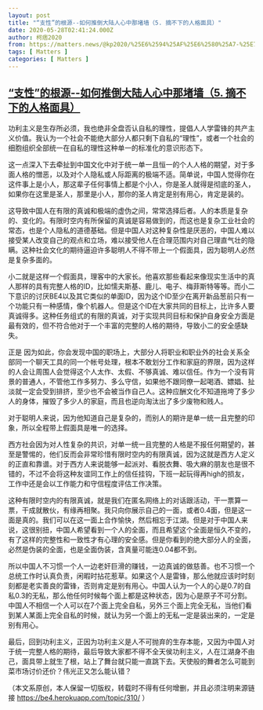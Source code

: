 ```yaml
---
layout: post
title: "“支性”的根源--如何推倒大陆人心中那堵墙（5. 摘不下的人格面具）"
date: 2020-05-28T02:41:24.000Z
author: 柯痞2020
from: https://matters.news/@kp2020/%25E6%2594%25AF%25E6%2580%25A7-%25E7%259A%2584%25E6%25A0%25B9%25E6%25BA%2590-%25E5%25A6%2582%25E4%25BD%2595%25E6%258E%25A8%25E5%2580%2592%25E5%25A4%25A7%25E9%2599%2586%25E4%25BA%25BA%25E5%25BF%2583%25E4%25B8%25AD%25E9%2582%25A3%25E5%25A0%25B5%25E5%25A2%2599-5-%25E6%2591%2598%25E4%25B8%258D%25E4%25B8%258B%25E7%259A%2584%25E4%25BA%25BA%25E6%25A0%25BC%25E9%259D%25A2%25E5%2585%25B7-bafyreidnradsp33f7wyjbfzzdvyccarvjg57dasmr6k3olhz3ptezukoji
tags: [ Matters ]
categories: [ Matters ]
---
```

<!--1590633684000-->
[“支性”的根源--如何推倒大陆人心中那堵墙（5. 摘不下的人格面具）](https://matters.news/@kp2020/%25E6%2594%25AF%25E6%2580%25A7-%25E7%259A%2584%25E6%25A0%25B9%25E6%25BA%2590-%25E5%25A6%2582%25E4%25BD%2595%25E6%258E%25A8%25E5%2580%2592%25E5%25A4%25A7%25E9%2599%2586%25E4%25BA%25BA%25E5%25BF%2583%25E4%25B8%25AD%25E9%2582%25A3%25E5%25A0%25B5%25E5%25A2%2599-5-%25E6%2591%2598%25E4%25B8%258D%25E4%25B8%258B%25E7%259A%2584%25E4%25BA%25BA%25E6%25A0%25BC%25E9%259D%25A2%25E5%2585%25B7-bafyreidnradsp33f7wyjbfzzdvyccarvjg57dasmr6k3olhz3ptezukoji)
------

<div>
<p>功利主义是生存所必须，我也绝非全盘否认自私的理性，提倡人人学雷锋的共产主义价值。我认为一个社会不能绝大部分人都只剩下自私的“理性”，或者一个社会的细胞组织全部统一在自私的理性这种单一的标准化的意识形态下。</p><p>这一点深入下去牵扯到中国文化中对于统一单一且恒一的个人人格的期望，对于多面人格的憎恶，以及对个人隐私或人际距离的极端不适。简单说，中国人觉得你在这件事上是小人，那这辈子任何事情上都是个小人，你是圣人就得是彻底的圣人，如果你在这里是圣人，那里是小人，那你的圣人肯定是别有用心，肯定是装的。</p><p>这导致中国人在有限的真诚和极端的虚伪之间，常常选择后者。人的本质是复杂的、变化的。有限时空内有所保留的真诚是容易做到的，而这也是复杂工业社会的常态，也是个人隐私的道德基础。但是中国人对这种复杂性是厌恶的，中国人难以接受某人改变自己的观点和立场，难以接受他人在合理范围内对自己理直气壮的隐瞒。这种社会文化的期待逼迫许多聪明人不得不带上一个假面具，因为聪明人必然是复杂多面的。</p><p>小二就是这样一个假面具，理客中的大家长。他喜欢那些看起来像现实生活中的真人那样的具有完整人格的ID，比如懦夫斯基、鹿儿、电子、梅菲斯特等等。而小二下意识的讨厌BE4以及其它类似的单面ID，因为这个ID至少在离开新品葱前只有一个功能只有一种感情，像个机器人。但是这个ID在大家共同的目标上，比许多人要真诚得多。这种任务组式的有限的真诚，对于实现共同目标和保护自身安全方面是最有效的，但不符合他对于一个丰富的完整的人格的期待，导致小二的安全感缺失。</p><p>正是 因为如此，你会发现中国的职场上，大部分人将职业和职业外的社会关系全部同一个聊天工具的同一个帐号处理，根本不敢划分工作和家庭的界限，因为这样的人会让周围人会觉得这个人太作、太假、不够真诚、难以信任。作为一个没有背景的普通人，不管他工作多努力、多么守信，如果他不跟同僚一起喝酒、嫖娼、扯淡就一定会受到排挤，至少也不会被当作自己人。这种应酬文化不知道拖垮了多少人的身体，摧毁了多少人的家庭，而且也逆向淘汰出了多少废物和贱人。</p><p>对于聪明人来说，因为他知道自己是复杂的，而别人的期许是单一统一且完整的印象，所以全程带上假面具是唯一的选择。</p><p>西方社会因为对人性复杂的共识，对单一统一且完整的人格是不报任何期望的，甚至是警惕的，他们反而会非常珍惜有限时空内的有限真诚，因为这就是西方人定义的正直和靠谱。对于西方人来说能够一起派对、看脱衣舞、吸大麻的朋友也是很不错的，不过不会将这种友谊同工作上的信任挂钩，下班一起玩得再high的损友，工作中还是会以工作能力和守信程度评估工作决策。</p><p>这种有限时空内的有限真诚，就是我们在匿名网络上的对话跟活动，干一票算一票，干成就散伙，有缘再相聚。我只向你展示自己的一面，或者0.4面，但是这一面是真的。我们可以在这一面上合作愉快，然后相忘于江湖。但是对于中国人来说，这很别扭，中国人希望看到一个人的全面，而且希望这个全面是恒久不变的，有了这样的完整性和一致性才有心理的安全感。但是你看到的绝大部分人的全面，必然是伪装的全面，也是全面伪装，含真量可能连0.04都不到。</p><p>所以中国人不习惯一个人一边老奸巨滑的赚钱，一边真诚的做慈善。也不习惯一个总统工作时认真负责，闲暇时拈花惹草。如果这个人是雷锋，那么他就应该时时刻刻都是老实善良的雷锋，否则肯定是别有用心。中国人认为一个人的心是0.7的自私0.3的无私，那么他任何时候每个面上都是这种状态，因为心是原子不可分割。中国人不相信一个人可以在7个面上完全自私，另外三个面上完全无私，当他们看到某人某面上完全自私的时候，就认为另一个面上的无私一定是装出来的，一定是别有用心。</p><p>最后，回到功利主义，正因为功利主义是人不可抛弃的生存本能，又因为中国人对于统一完整人格的期待，最后导致大家都不得不全天侯功利主义，人在江湖身不由己，面具带上就生了根，站上了舞台就只能一直跳下去。天使般的舞者怎么可能到菜市场讨价还价？伟光正又怎么能认错？</p><p>（本文系原创，本人保留一切版权，转载时不得有任何增删，并且必须注明来源链接 <a href="https://be4.herokuapp.com/topic/310/" target="_blank">https://be4.herokuapp.com/topic/310/</a> ）</p>
</div>
